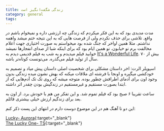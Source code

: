 ```yaml
---
title: زندگی شگفت‌انگیز است
category: general
tags:  
---
```



مدت مدیدی بود که به این فکر میکردم که زندگی چه ارزشی داره و نمیخوام باشم در واقع. تلاشی برای حذف نکردم ولی از فرصت هایی که به این نتیجه ختم میشد واهمه نداشتم. مثلا همین اواخر که جنگ شده بود میخواستم به صورت اختیاری جهت اعلام مخالفت برم تو خیابون. تو همین ایام بود که برای اینکه شبا از صدای انفجارها نمیشد خوابید فیلم میدیدم و یه شب یه فیلم قدیمی دیدم به [It's a Wonderful Life](https://www.imdb.com/title/tt0038650/). بیش از ۷۰ سال از تولید فیلم می‌گذره. می‌تونست کوتاه‌تر باشه. 



اسپویلر الرت: اخر داستان مشکلی برای شخصیت اصلی داستان پیش میاد و تصمیم به خودکشی میگیره و اونجا با فرشته ای ملاقات میکنه که بهش نشون میده زندگی بدون وجود اون برای آدمای اطرافش چطور بوده. متوجه میشه که روی تک تک آدم‌هایی که از ابتدا بصورت مستقیم و غیرمستقیم در زندگیش بودن چقدر اثر داشته. 

ساعت تقریبا ۶ صبح بود که فیلم تموم شد. و این تفکر من هم با خودش برد. از اون به بعد برای زندگیم ارزش خیلی بیشتری قائلم. <br>

این دو تا آهنگ هم در این موضوع دوست دارم در انتهای این پست ذکر کنم:

[Lucky- Aurora](https://youtu.be/AmTiqR2_VAw?si=9BXGHQjY2grNKIfM){:target="_blank"}<br>
[The Lucky One- TS](https://youtu.be/4LtQxA_ooLk?si=FrflKxMhh2DpJd-r){:target="_blank"}


